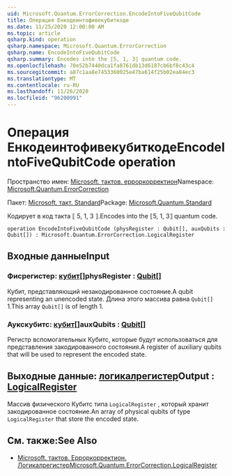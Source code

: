 ```yaml
---
uid: Microsoft.Quantum.ErrorCorrection.EncodeIntoFiveQubitCode
title: Операция Енкодеинтофивекубиткоде
ms.date: 11/25/2020 12:00:00 AM
ms.topic: article
qsharp.kind: operation
qsharp.namespace: Microsoft.Quantum.ErrorCorrection
qsharp.name: EncodeIntoFiveQubitCode
qsharp.summary: Encodes into the ⟦5, 1, 3⟧ quantum code.
ms.openlocfilehash: 70e52b7440dca1fa8761db13d6187cb6bf8c43c4
ms.sourcegitcommit: a87c1aa8e7453360025e47ba614f25b02ea84ec3
ms.translationtype: MT
ms.contentlocale: ru-RU
ms.lasthandoff: 11/26/2020
ms.locfileid: "96200991"
---
```

# <a name="encodeintofivequbitcode-operation"></a><span data-ttu-id="f541b-102">Операция Енкодеинтофивекубиткоде</span><span class="sxs-lookup"><span data-stu-id="f541b-102">EncodeIntoFiveQubitCode operation</span></span>

<span data-ttu-id="f541b-103">Пространство имен: [Microsoft. тактов. ерроркорректион](xref:Microsoft.Quantum.ErrorCorrection)</span><span class="sxs-lookup"><span data-stu-id="f541b-103">Namespace: [Microsoft.Quantum.ErrorCorrection](xref:Microsoft.Quantum.ErrorCorrection)</span></span>

<span data-ttu-id="f541b-104">Пакет: [Microsoft. такт. Standard](https://nuget.org/packages/Microsoft.Quantum.Standard)</span><span class="sxs-lookup"><span data-stu-id="f541b-104">Package: [Microsoft.Quantum.Standard](https://nuget.org/packages/Microsoft.Quantum.Standard)</span></span>


<span data-ttu-id="f541b-105">Кодирует в код такта ⟦ 5, 1, 3 ⟧.</span><span class="sxs-lookup"><span data-stu-id="f541b-105">Encodes into the ⟦5, 1, 3⟧ quantum code.</span></span>

```qsharp
operation EncodeIntoFiveQubitCode (physRegister : Qubit[], auxQubits : Qubit[]) : Microsoft.Quantum.ErrorCorrection.LogicalRegister
```


## <a name="input"></a><span data-ttu-id="f541b-106">Входные данные</span><span class="sxs-lookup"><span data-stu-id="f541b-106">Input</span></span>

### <a name="physregister--qubit"></a><span data-ttu-id="f541b-107">Фисрегистер: [кубит](xref:microsoft.quantum.lang-ref.qubit)[]</span><span class="sxs-lookup"><span data-stu-id="f541b-107">physRegister : [Qubit](xref:microsoft.quantum.lang-ref.qubit)[]</span></span>

<span data-ttu-id="f541b-108">Кубит, представляющий незакодированное состояние.</span><span class="sxs-lookup"><span data-stu-id="f541b-108">A qubit representing an unencoded state.</span></span> <span data-ttu-id="f541b-109">Длина этого массива равна `Qubit[]` 1.</span><span class="sxs-lookup"><span data-stu-id="f541b-109">This array `Qubit[]` is of length 1.</span></span>


### <a name="auxqubits--qubit"></a><span data-ttu-id="f541b-110">Аукскубитс: [кубит](xref:microsoft.quantum.lang-ref.qubit)[]</span><span class="sxs-lookup"><span data-stu-id="f541b-110">auxQubits : [Qubit](xref:microsoft.quantum.lang-ref.qubit)[]</span></span>

<span data-ttu-id="f541b-111">Регистр вспомогательных Кубитс, которые будут использоваться для представления закодированного состояния.</span><span class="sxs-lookup"><span data-stu-id="f541b-111">A register of auxiliary qubits that will be used to represent the encoded state.</span></span>



## <a name="output--logicalregister"></a><span data-ttu-id="f541b-112">Выходные данные: [логикалрегистер](xref:Microsoft.Quantum.ErrorCorrection.LogicalRegister)</span><span class="sxs-lookup"><span data-stu-id="f541b-112">Output : [LogicalRegister](xref:Microsoft.Quantum.ErrorCorrection.LogicalRegister)</span></span>

<span data-ttu-id="f541b-113">Массив физического Кубитс типа `LogicalRegister` , который хранит закодированное состояние.</span><span class="sxs-lookup"><span data-stu-id="f541b-113">An array of physical qubits of type `LogicalRegister` that store the encoded state.</span></span>

## <a name="see-also"></a><span data-ttu-id="f541b-114">См. также:</span><span class="sxs-lookup"><span data-stu-id="f541b-114">See Also</span></span>

- [<span data-ttu-id="f541b-115">Microsoft. тактов. Ерроркорректион. Логикалрегистер</span><span class="sxs-lookup"><span data-stu-id="f541b-115">Microsoft.Quantum.ErrorCorrection.LogicalRegister</span></span>](xref:Microsoft.Quantum.ErrorCorrection.LogicalRegister)